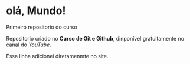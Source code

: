 # olá, Mundo!
Primeiro repositorio do curso

Repositorio criado no **Curso de Git e Github**, dinponível gratuitamente no canal do *YouTube*.

Essa linha adicionei diretamenmte no site.
